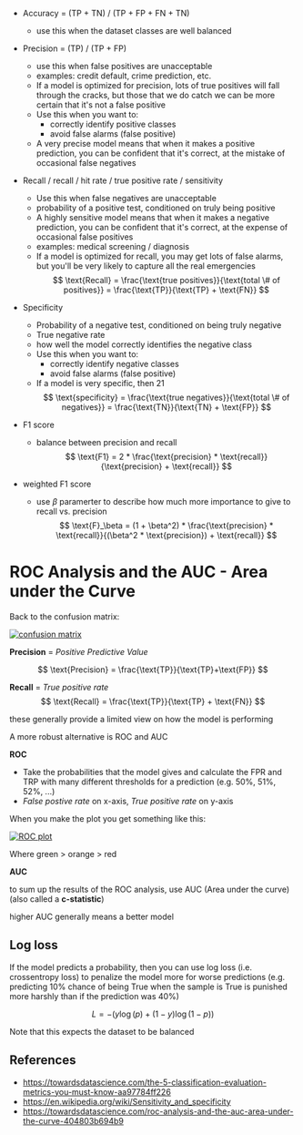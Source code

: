 - Accuracy = (TP + TN) / (TP + FP + FN + TN)
	- use this when the dataset classes are well balanced

- Precision = (TP) / (TP + FP)
	- use this when false positives are unacceptable
	- examples: credit default, crime prediction, etc.
	- If a model is optimized for precision, lots of true positives will fall through the cracks, but those that we do catch we can be more certain that it's not a false positive
	- Use this when you want to:
		- correctly identify positive classes
		- avoid false alarms (false positive)
	- A very precise model means that when it makes a positive prediction, you can be confident that it's correct, at the mistake of occasional false negatives
	
- Recall / recall / hit rate / true positive rate / sensitivity
	- Use this when false negatives are unacceptable
	- probability of a positive test, conditioned on truly being positive
	- A highly sensitive model means that when it makes a negative prediction, you can be confident that it's correct, at the expense of occasional false positives
	- examples: medical screening / diagnosis
	- If a model is optimized for recall, you may get lots of false alarms, but you'll be very likely to capture all the real emergencies
$$
\text{Recall} = \frac{\text{true positives}}{\text{total \# of positives}} = \frac{\text{TP}}{\text{TP} + \text{FN}}
$$
- Specificity
	- Probability of a negative test, conditioned on being truly negative
	- True negative rate
	- how well the model correctly identifies the negative class
	- Use  this when you want to:
		- correctly identify negative classes
		- avoid false alarms (false positive)
	- If a model is very specific, then 21
$$
\text{specificity} = \frac{\text{true negatives}}{\text{total \# of negatives}} = \frac{\text{TN}}{\text{TN} + \text{FP}}
$$
- F1 score
	- balance between precision and recall
$$
\text{F1} = 2 * \frac{\text{precision} * \text{recall}}{\text{precision} + \text{recall}}
			$$  
-  weighted F1 score
	- use $\beta$ paramerter to describe how much more importance to give to recall vs. precision
$$
\text{F}_\beta = (1 + \beta^2) * \frac{\text{precision} * \text{recall}}{(\beta^2 * \text{precision}) + \text{recall}}
$$

# ROC Analysis and the AUC - Area under the Curve


Back to the confusion matrix:

[![confusion matrix](https://miro.medium.com/max/720/1*Vf4PXEybOl_AzervGOlgqw.webp)](https://towardsdatascience.com/roc-analysis-and-the-auc-area-under-the-curve-404803b694b9)

**Precision** = *Positive Predictive Value*

$$
\text{Precision} = \frac{\text{TP}}{\text{TP}+\text{FP}}
$$

**Recall** = *True positive rate*
$$
\text{Recall} = \frac{\text{TP}}{\text{TP} + \text{FN}}
$$

these generally provide a limited view on how the model is performing

A more robust alternative is ROC and AUC

**ROC**

- Take the probabilities that the model gives and calculate the FPR and TRP with many different thresholds for a prediction (e.g. 50%, 51%, 52%, ...)
- *False postive rate* on x-axis, *True positive rate* on y-axis 

When you make the plot you get something like this:

[![ROC plot](https://miro.medium.com/max/720/1*Ltf1bAZDm6SnjJlSc2wmIQ.webp)](https://towardsdatascience.com/roc-analysis-and-the-auc-area-under-the-curve-404803b694b9)

Where green > orange > red

**AUC**

to sum up the results of the ROC analysis, use AUC (Area under the curve) (also called a **c-statistic**)

higher AUC generally means a better model


## Log loss

If the model predicts a probability, then you can use log loss (i.e. crossentropy loss) to penalize the model more for worse predictions (e.g. predicting 10% chance of being True when the sample is True is punished more harshly than if the prediction was 40%)

$$
L = -(y\log(p) + (1-y)\log(1-p))
$$

Note that this expects the dataset to be balanced

## References
- https://towardsdatascience.com/the-5-classification-evaluation-metrics-you-must-know-aa97784ff226
- https://en.wikipedia.org/wiki/Sensitivity_and_specificity
- https://towardsdatascience.com/roc-analysis-and-the-auc-area-under-the-curve-404803b694b9
